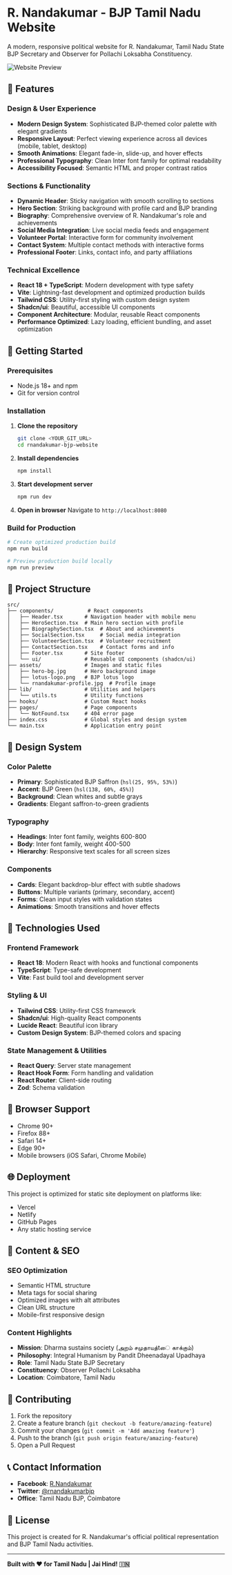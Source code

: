 # R. Nandakumar - BJP Tamil Nadu Website

A modern, responsive political website for R. Nandakumar, Tamil Nadu State BJP Secretary and Observer for Pollachi Loksabha Constituency.

![Website Preview](src/assets/hero-bg.jpg)

## 🌟 Features

### Design & User Experience
- **Modern Design System**: Sophisticated BJP-themed color palette with elegant gradients
- **Responsive Layout**: Perfect viewing experience across all devices (mobile, tablet, desktop)
- **Smooth Animations**: Elegant fade-in, slide-up, and hover effects
- **Professional Typography**: Clean Inter font family for optimal readability
- **Accessibility Focused**: Semantic HTML and proper contrast ratios

### Sections & Functionality
- **Dynamic Header**: Sticky navigation with smooth scrolling to sections
- **Hero Section**: Striking background with profile card and BJP branding
- **Biography**: Comprehensive overview of R. Nandakumar's role and achievements
- **Social Media Integration**: Live social media feeds and engagement
- **Volunteer Portal**: Interactive form for community involvement
- **Contact System**: Multiple contact methods with interactive forms
- **Professional Footer**: Links, contact info, and party affiliations

### Technical Excellence
- **React 18 + TypeScript**: Modern development with type safety
- **Vite**: Lightning-fast development and optimized production builds
- **Tailwind CSS**: Utility-first styling with custom design system
- **Shadcn/ui**: Beautiful, accessible UI components
- **Component Architecture**: Modular, reusable React components
- **Performance Optimized**: Lazy loading, efficient bundling, and asset optimization

## 🚀 Getting Started

### Prerequisites
- Node.js 18+ and npm
- Git for version control

### Installation

1. **Clone the repository**
   ```bash
   git clone <YOUR_GIT_URL>
   cd rnandakumar-bjp-website
   ```

2. **Install dependencies**
   ```bash
   npm install
   ```

3. **Start development server**
   ```bash
   npm run dev
   ```

4. **Open in browser**
   Navigate to `http://localhost:8080`

### Build for Production

```bash
# Create optimized production build
npm run build

# Preview production build locally
npm run preview
```

## 📁 Project Structure

```
src/
├── components/           # React components
│   ├── Header.tsx       # Navigation header with mobile menu
│   ├── HeroSection.tsx  # Main hero section with profile
│   ├── BiographySection.tsx  # About and achievements
│   ├── SocialSection.tsx     # Social media integration
│   ├── VolunteerSection.tsx  # Volunteer recruitment
│   ├── ContactSection.tsx    # Contact forms and info
│   ├── Footer.tsx       # Site footer
│   └── ui/              # Reusable UI components (shadcn/ui)
├── assets/              # Images and static files
│   ├── hero-bg.jpg      # Hero background image
│   ├── lotus-logo.png   # BJP lotus logo
│   └── rnandakumar-profile.jpg  # Profile image
├── lib/                 # Utilities and helpers
│   └── utils.ts         # Utility functions
├── hooks/               # Custom React hooks
├── pages/               # Page components
│   └── NotFound.tsx     # 404 error page
├── index.css            # Global styles and design system
└── main.tsx             # Application entry point
```

## 🎨 Design System

### Color Palette
- **Primary**: Sophisticated BJP Saffron (`hsl(25, 95%, 53%)`)
- **Accent**: BJP Green (`hsl(138, 60%, 45%)`)
- **Background**: Clean whites and subtle grays
- **Gradients**: Elegant saffron-to-green gradients

### Typography
- **Headings**: Inter font family, weights 600-800
- **Body**: Inter font family, weight 400-500
- **Hierarchy**: Responsive text scales for all screen sizes

### Components
- **Cards**: Elegant backdrop-blur effect with subtle shadows
- **Buttons**: Multiple variants (primary, secondary, accent)
- **Forms**: Clean input styles with validation states
- **Animations**: Smooth transitions and hover effects

## 🔧 Technologies Used

### Frontend Framework
- **React 18**: Modern React with hooks and functional components
- **TypeScript**: Type-safe development
- **Vite**: Fast build tool and development server

### Styling & UI
- **Tailwind CSS**: Utility-first CSS framework
- **Shadcn/ui**: High-quality React components
- **Lucide React**: Beautiful icon library
- **Custom Design System**: BJP-themed colors and spacing

### State Management & Utilities
- **React Query**: Server state management
- **React Hook Form**: Form handling and validation
- **React Router**: Client-side routing
- **Zod**: Schema validation

## 📱 Browser Support

- Chrome 90+
- Firefox 88+
- Safari 14+
- Edge 90+
- Mobile browsers (iOS Safari, Chrome Mobile)

## 🌐 Deployment

This project is optimized for static site deployment on platforms like:
- Vercel
- Netlify  
- GitHub Pages
- Any static hosting service

## 📄 Content & SEO

### SEO Optimization
- Semantic HTML structure
- Meta tags for social sharing
- Optimized images with alt attributes
- Clean URL structure
- Mobile-first responsive design

### Content Highlights
- **Mission**: Dharma sustains society (அறம் சமுதாயத்tை காக்கும்)
- **Philosophy**: Integral Humanism by Pandit Dheenadayal Upadhaya
- **Role**: Tamil Nadu State BJP Secretary
- **Constituency**: Observer Pollachi Loksabha
- **Location**: Coimbatore, Tamil Nadu

## 🤝 Contributing

1. Fork the repository
2. Create a feature branch (`git checkout -b feature/amazing-feature`)
3. Commit your changes (`git commit -m 'Add amazing feature'`)
4. Push to the branch (`git push origin feature/amazing-feature`)
5. Open a Pull Request

## 📞 Contact Information

- **Facebook**: [R.Nandakumar](https://www.facebook.com/rnandakumarbjp)
- **Twitter**: [@rnandakumarbjp](https://twitter.com/rnandakumarbjp)
- **Office**: Tamil Nadu BJP, Coimbatore

## 📜 License

This project is created for R. Nandakumar's official political representation and BJP Tamil Nadu activities.

---

**Built with ❤️ for Tamil Nadu | Jai Hind! 🇮🇳**